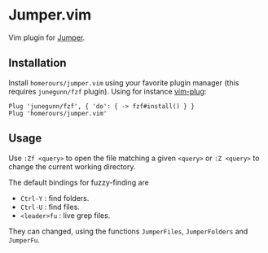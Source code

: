 # Jumper.vim

Vim plugin for [Jumper](https://github.com/homerours/jumper).

## Installation

Install `homerours/jumper.vim` using your favorite plugin manager (this requires `junegunn/fzf` plugin). Using for instance [vim-plug](https://github.com/junegunn/vim-plug):
```vim
Plug 'junegunn/fzf', { 'do': { -> fzf#install() } }
Plug 'homerours/jumper.vim'
```

## Usage

Use `:Zf <query>` to open the file matching a given `<query>` or `:Z <query>` to change the current working directory.

The default bindings for fuzzy-finding are
- `Ctrl-Y` : find folders.
- `Ctrl-U` : find files.
- `<leader>fu` : live grep files.

They can changed, using the functions `JumperFiles`, `JumperFolders` and `JumperFu`.
